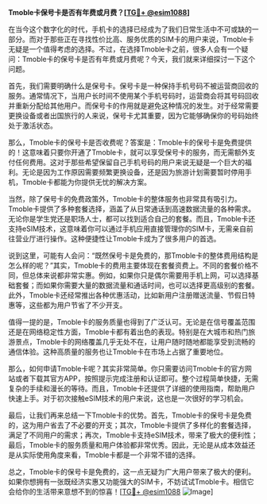 **Tmoble卡保号卡是否有年费或月费？[[TG💪+ @esim1088](https://t.me/s/esim1088)]**

在当今这个数字化的时代，手机卡的选择已经成为了我们日常生活中不可或缺的一部分。而对于那些正在寻找性价比高、服务优质的SIM卡的用户来说，Tmoble卡无疑是一个值得考虑的选择。不过，在选择Tmoble卡之前，很多人会有一个疑问：Tmoble卡的保号卡是否有年费或月费呢？今天，我们就来详细探讨一下这个问题。

首先，我们需要明确什么是保号卡。保号卡是一种保持手机号码不被运营商回收的服务。通常情况下，当用户长时间不使用某个手机号码时，运营商会将其号码回收并重新分配给其他用户。而保号卡的作用就是避免这种情况的发生。对于经常需要更换设备或者出国旅行的人来说，保号卡尤其重要，因为它能够确保你的号码始终处于激活状态。

那么，Tmoble卡的保号卡是否收费呢？答案是：Tmoble卡的保号卡是免费提供的！这意味着只要你开通了Tmoble卡，就可以享受保号卡的服务，而无需额外支付任何费用。这对于那些希望保留自己手机号码的用户来说无疑是一个巨大的福利。无论是因为工作原因需要频繁更换设备，还是因为旅游计划需要暂时停用手机，Tmoble卡都能为你提供无忧的解决方案。

当然，除了保号卡的免费政策外，Tmoble卡的整体服务也非常具有吸引力。Tmoble卡提供了多种套餐选择，涵盖了从日常通话到高速数据流量的各种需求。无论你是学生党还是职场人士，都可以找到适合自己的套餐。而且，Tmoble卡还支持eSIM技术，这意味着你可以通过手机应用直接管理你的SIM卡，无需亲自前往营业厅进行操作。这种便捷性让Tmoble卡成为了很多用户的首选。

说到这里，可能有人会问：“既然保号卡是免费的，那Tmoble卡的整体费用结构是怎么样的呢？”其实，Tmoble卡的费用主要体现在套餐资费上。不同的套餐价格不同，但总体来说都非常实惠。例如，如果你只是偶尔需要用手机上网，可以选择基础套餐；而如果你需要大量的数据流量和通话时间，也可以选择更高级别的套餐。此外，Tmoble卡还经常推出各种优惠活动，比如新用户注册赠送流量、节假日特惠等，这些都为用户节省了不少开支。

值得一提的是，Tmoble卡的服务质量也得到了广泛认可。无论是在信号覆盖范围还是在网络稳定性方面，Tmoble卡都有着出色的表现。特别是在大城市和热门旅游景点，Tmoble卡的网络覆盖几乎无处不在，让用户随时随地都能享受到流畅的通信体验。这种高质量的服务也让Tmoble卡在市场上占据了重要地位。

那么，如何申请Tmoble卡呢？其实非常简单。你只需要访问Tmoble卡的官方网站或者下载其官方APP，按照提示完成注册和认证即可。整个过程简单快捷，无需复杂的手续和漫长的等待。而且，Tmoble卡还提供了详细的使用指南，帮助用户快速上手。对于初次接触eSIM技术的用户来说，这也是一次很好的学习机会。

最后，让我们再来总结一下Tmoble卡的优势。首先，Tmoble卡的保号卡是免费的，这为用户省去了不必要的开支；其次，Tmoble卡提供了多样化的套餐选择，满足了不同用户的需求；再次，Tmoble卡支持eSIM技术，带来了极大的便利性；最后，Tmoble卡的服务质量和用户体验都非常优秀。因此，无论是从成本效益还是从实际使用角度来看，Tmoble卡都是一个非常不错的选择。

总之，Tmoble卡的保号卡是免费的，这一点无疑为广大用户带来了极大的便利。如果你想拥有一张既经济实惠又功能强大的SIM卡，不妨试试Tmoble卡。相信它会给你的生活带来意想不到的惊喜！[[TG💪+ @esim1088](https://t.me/s/esim1088) ![Image](https://i.postimg.cc/4NQfJmqS/Snipaste-2025-05-13-00-14-12.png)]